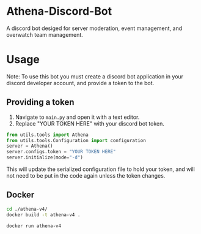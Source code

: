 # Athena-Discord-Bot
A discord bot desiged for server moderation, event management, and overwatch team management.

# Usage
Note: To use this bot you must create a discord bot application in your discord developer account, and provide a token to the bot. 

## Providing a token

1. Navigate to `main.py` and open it with a text editor.
2. Replace "YOUR TOKEN HERE" with your discord bot token.
```python
from utils.tools import Athena
from utils.tools.Configuration import configuration
server = Athena()
server.configs.token = "YOUR TOKEN HERE"
server.initialize(mode="-d")
```


This will update the serialized configuration file to hold your token, and will not need to be put in the code again unless the token changes.

## Docker
```bash
cd ./athena-v4/
docker build -t athena-v4 .

docker run athena-v4
```
